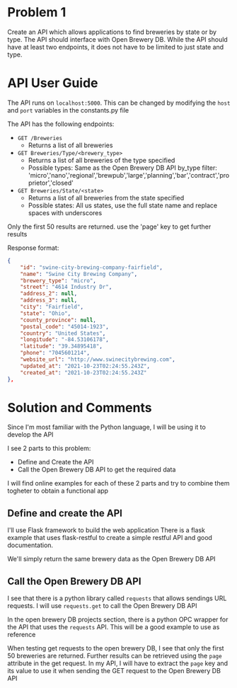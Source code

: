 # Problem 1
Create an API which allows applications to find breweries by state or by type.
The API should interface with Open Brewery DB. While the API should have at least two endpoints, it does not have to be limited to just state and type.

# API User Guide
The API runs on `localhost:5000`. This can be changed by modifying the `host` and `port` variables in the constants.py file

The API has the following endpoints:
- `GET /Breweries`
    - Returns a list of all breweries
- `GET Breweries/Type/<brewery_type>`
    - Returns a list of all breweries of the type specified
    - Possible types: Same as the Open Brewery DB API by_type filter: 'micro','nano','regional','brewpub','large','planning','bar','contract','proprietor','closed'
- `GET Breweries/State/<state>`
    - Returns a list of all breweries from the state specified
    - Possible states: All us states, use the full state name and replace spaces with underscores

Only the first 50 results are returned. use the 'page' key to get further results

Response format:
```json
{
    "id": "swine-city-brewing-company-fairfield",
    "name": "Swine City Brewing Company",
    "brewery_type": "micro",
    "street": "4614 Industry Dr",
    "address_2": null,
    "address_3": null,
    "city": "Fairfield",
    "state": "Ohio",
    "county_province": null,
    "postal_code": "45014-1923",
    "country": "United States",
    "longitude": "-84.53106178",
    "latitude": "39.34895418",
    "phone": "7045601214",
    "website_url": "http://www.swinecitybrewing.com",
    "updated_at": "2021-10-23T02:24:55.243Z",
    "created_at": "2021-10-23T02:24:55.243Z"
},
```


# Solution and Comments
Since I'm most familiar with the Python language, I will be using it to develop the API

I see 2 parts to this problem:
- Define and Create the API
- Call the Open Brewery DB API to get the required data

I will find online examples for each of these 2 parts and try to combine them togheter to obtain a functional app

## Define and create the API

I'll use Flask framework to build the web application
There is a flask example that uses flask-restful to create a simple restful API and good documentation.

We'll simply return the same brewery data as the Open Brewery DB API

## Call the Open Brewery DB API

I see that there is a python library called `requests` that allows sendings URL requests.
I will use `requests.get` to call the Open Brewery DB API

In the open brewery DB projects section, there is a python OPC wrapper for the API that uses the `requests` API.
This will be a good example to use as reference

When testing get requests to the open brewery DB, I see that only the first 50 breweries are returned.
Further results can be retrieved using the `page` attribute in the get request.
In my API, I will have to extract the `page` key and its value to use it when sending the GET request to the Open Brewery DB API